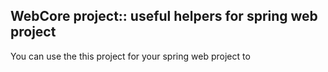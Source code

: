 ## WebCore project:: useful helpers for spring web project

You can use the this project for your spring web project to 

